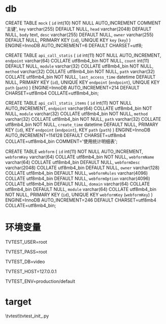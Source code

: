 # db
CREATE TABLE `mock` (
  `id` int(10) NOT NULL AUTO_INCREMENT COMMENT '主键',
  `key` varchar(255) DEFAULT NULL,
  `head` varchar(2048) DEFAULT NULL,
  `body` text,
  `desc` varchar(255) DEFAULT NULL,
  `owner` varchar(255) DEFAULT NULL,
  PRIMARY KEY (`id`),
  UNIQUE KEY `key` (`key`)
) ENGINE=InnoDB AUTO_INCREMENT=6 DEFAULT CHARSET=utf8;


CREATE TABLE `api_call_statis` (
  `id` int(11) NOT NULL AUTO_INCREMENT,
  `endpoint` varchar(64) COLLATE utf8mb4_bin NOT NULL,
  `count` int(11) DEFAULT NULL,
  `module` varchar(32) COLLATE utf8mb4_bin NOT NULL,
  `method` varchar(32) COLLATE utf8mb4_bin NOT NULL,
  `path` varchar(32) COLLATE utf8mb4_bin NOT NULL,
  `last_access_time` datetime DEFAULT NULL,
  PRIMARY KEY (`id`),
  UNIQUE KEY `endpoint` (`endpoint`),
  UNIQUE KEY `path` (`path`)
) ENGINE=InnoDB AUTO_INCREMENT=214 DEFAULT CHARSET=utf8mb4 COLLATE=utf8mb4_bin;


CREATE TABLE `api_call_statis_items` (
  `id` int(11) NOT NULL AUTO_INCREMENT,
  `endpoint` varchar(64) COLLATE utf8mb4_bin NOT NULL,
  `module` varchar(32) COLLATE utf8mb4_bin NOT NULL,
  `method` varchar(32) COLLATE utf8mb4_bin NOT NULL,
  `path` varchar(32) COLLATE utf8mb4_bin NOT NULL,
  `create_time` datetime DEFAULT NULL,
  PRIMARY KEY (`id`),
  KEY `endpoint` (`endpoint`),
  KEY `path` (`path`)
) ENGINE=InnoDB AUTO_INCREMENT=114128 DEFAULT CHARSET=utf8mb4 COLLATE=utf8mb4_bin COMMENT='使用统计明细表';


CREATE TABLE `webform` (
  `id` int(11) NOT NULL AUTO_INCREMENT,
  `webformKey` varchar(64) COLLATE utf8mb4_bin NOT NULL,
  `webformName` varchar(64) COLLATE utf8mb4_bin DEFAULT NULL,
  `webformDesc` varchar(2048) COLLATE utf8mb4_bin DEFAULT NULL,
  `owner` varchar(128) COLLATE utf8mb4_bin DEFAULT NULL,
  `webformRules` varchar(4096) COLLATE utf8mb4_bin DEFAULT NULL,
  `webformOption` varchar(4096) COLLATE utf8mb4_bin DEFAULT NULL,
  `domain` varchar(64) COLLATE utf8mb4_bin DEFAULT NULL,
  `module` varchar(64) COLLATE utf8mb4_bin NOT NULL,
  PRIMARY KEY (`id`),
  UNIQUE KEY `webformKey` (`webformKey`)
) ENGINE=InnoDB AUTO_INCREMENT=246 DEFAULT CHARSET=utf8mb4 COLLATE=utf8mb4_bin;

# 环境变量
TVTEST_USER=root

TVTEST_PASS=root

TVTEST_DB=video

TVTEST_HOST=127.0.0.1

TVTEST_ENV=production/default


# target
\\tvtest\tvtest\__init__.py


